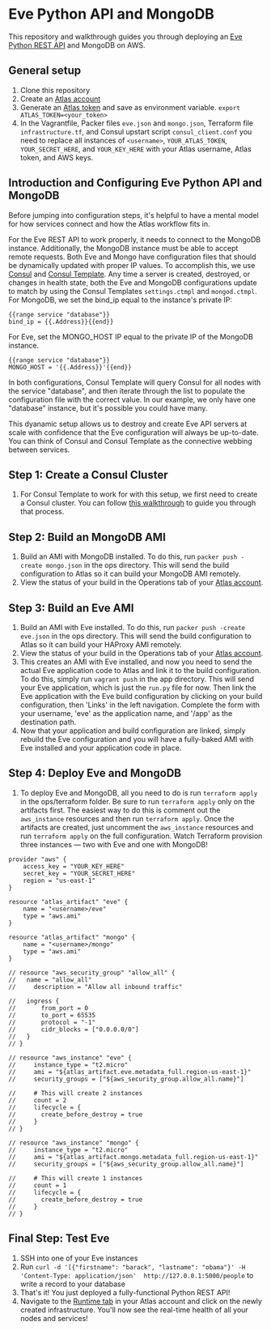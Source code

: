 Eve Python API and MongoDB
===================
This repository and walkthrough guides you through deploying an [Eve Python REST API](http://python-eve.org/) and MongoDB on AWS. 

General setup
-------------
1. Clone this repository
2. Create an [Atlas account](https://atlas.hashicorp.com/account/new?utm_source=github&utm_medium=examples&utm_campaign=eve)
3. Generate an [Atlas token](https://atlas.hashicorp.com/settings/tokens) and save as environment variable. 
`export ATLAS_TOKEN=<your_token>`
4. In the Vagrantfile, Packer files `eve.json` and `mongo.json`, Terraform file `infrastructure.tf`, and Consul upstart script `consul_client.conf` you need to replace all instances of `<username>`,  `YOUR_ATLAS_TOKEN`, `YOUR_SECRET_HERE`, and `YOUR_KEY_HERE` with your Atlas username, Atlas token, and AWS keys.

Introduction and Configuring Eve Python API and MongoDB
-----------------------------------------------
Before jumping into configuration steps, it's helpful to have a mental model for how services connect and how the Atlas workflow fits in. 

For the Eve REST API to work properly, it needs to connect to the MongoDB instance. Additionally, the MongoDB instance must be able to accept remote requests. Both Eve and Mongo have configuration files that should be dynamically updated with proper IP values. To accomplish this, we use [Consul](https://consul.io) and [Consul Template](https://github.com/hashicorp/consul-template). Any time a server is created, destroyed, or changes in health state, both the Eve and MongoDB configurations update to match by using the Consul Templates `settings.ctmpl` and `mongod.ctmpl`. For MongoDB, we set the bind_ip equal to the instance's private IP:

```
{{range service "database"}}
bind_ip = {{.Address}}{{end}}
```

For Eve, set the MONGO_HOST IP equal to the private IP of the MongoDB instance.

```
{{range service "database"}}
MONGO_HOST = '{{.Address}}'{{end}}
```

In both configurations, Consul Template will query Consul for all nodes with the service "database", and then iterate through the list to populate the configuration file with the correct value. In our example, we only have one "database" instance, but it's possible you could have many.

This dyanamic setup allows us to destroy and create Eve API servers at scale with confidence that the Eve configuration will always be up-to-date. You can think of Consul and Consul Template as the connective webbing between services. 

Step 1: Create a Consul Cluster
-------------------------
1. For Consul Template to work for with this setup, we first need to create a Consul cluster. You can follow [this walkthrough](https://github.com/hashicorp/atlas-examples/tree/master/consul) to guide you through that process. 

Step 2: Build an MongoDB AMI
---------------------
1. Build an AMI with MongoDB installed. To do this, run `packer push -create mongo.json` in the ops directory. This will send the build configuration to Atlas so it can build your MongoDB AMI remotely. 
2. View the status of your build in the Operations tab of your [Atlas account](atlas.hashicorp.com/operations).

Step 3: Build an Eve AMI
-------------------
1. Build an AMI with Eve installed. To do this, run `packer push -create eve.json` in the ops directory. This will send the build configuration to Atlas so it can build your HAProxy AMI remotely. 
2. View the status of your build in the Operations tab of your [Atlas account](atlas.hashicorp.com/operations).
3. This creates an AMI with Eve installed, and now you need to send the actual Eve application code to Atlas and link it to the build configuration. To do this, simply run `vagrant push` in the app directory. This will send your Eve application, which is just the `run.py` file for now. Then link the Eve application with the Eve build configuration by clicking on your build configuration, then 'Links' in the left navigation. Complete the form with your username, 'eve' as the application name, and '/app' as the destination path.
4. Now that your application and build configuration are linked, simply rebuild the Eve configuration and you will have a fully-baked AMI with Eve installed and your application code in place.

Step 4: Deploy Eve and MongoDB
--------------------------
1. To deploy Eve and MongoDB, all you need to do is run `terraform apply` in the ops/terraform folder. Be sure to run `terraform apply` only on the artifacts first. The easiest way to do this is comment out the `aws_instance` resources and then run `terraform apply`. Once the artifacts are created, just uncomment the `aws_instance` resources and run `terraform apply` on the full configuration. Watch Terraform provision three instances — two with Eve and one with MongoDB! 

```
provider "aws" {
    access_key = "YOUR_KEY_HERE"
    secret_key = "YOUR_SECRET_HERE"
    region = "us-east-1"
}

resource "atlas_artifact" "eve" {
    name = "<username>/eve"
    type = "aws.ami"
}

resource "atlas_artifact" "mongo" {
    name = "<username>/mongo"
    type = "aws.ami"
}

// resource "aws_security_group" "allow_all" {
//   name = "allow_all"
//     description = "Allow all inbound traffic"

//   ingress {
//       from_port = 0
//       to_port = 65535
//       protocol = "-1"
//       cidr_blocks = ["0.0.0.0/0"]
//   }
// }

// resource "aws_instance" "eve" {
//     instance_type = "t2.micro"
//     ami = "${atlas_artifact.eve.metadata_full.region-us-east-1}"
//     security_groups = ["${aws_security_group.allow_all.name}"]

//     # This will create 2 instances
//     count = 2
//     lifecycle = {
//       create_before_destroy = true
//     }
// }

// resource "aws_instance" "mongo" {
//     instance_type = "t2.micro"
//     ami = "${atlas_artifact.mongo.metadata_full.region-us-east-1}"
//     security_groups = ["${aws_security_group.allow_all.name}"]

//     # This will create 1 instances
//     count = 1
//     lifecycle = {
//       create_before_destroy = true  
//     }
// }
```

Final Step: Test Eve
------------------------
1. SSH into one of your Eve instances
2. Run `curl -d '[{"firstname": "barack", "lastname": "obama"}' -H 'Content-Type: application/json'  http://127.0.0.1:5000/people` to write a record to your database
3. That's it! You just deployed a fully-functional Python REST API!
4. Navigate to the [Runtime tab](https://atlas.hashicorp.com/runtime) in your Atlas account and click on the newly created infrastructure. You'll now see the real-time health of all your nodes and services!
